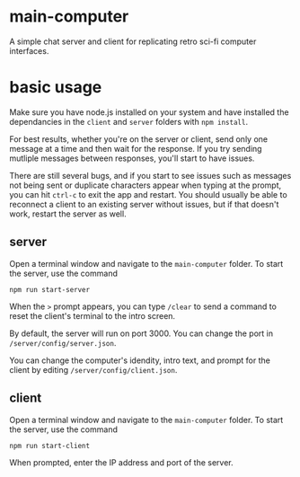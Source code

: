 # main-computer
A simple chat server and client for replicating retro sci-fi computer interfaces.

# basic usage
Make sure you have node.js installed on your system and have installed the dependancies in the `client` and `server` folders with `npm install`.

For best results, whether you're on the server or client, send only one message at a time and then wait for the response. If you try sending mutliple messages between responses, you'll start to have issues.

There are still several bugs, and if you start to see issues such as messages not being sent or duplicate characters appear when typing at the prompt, you can hit `ctrl-c` to exit the app and restart. You should usually be able to reconnect a client to an existing server without issues, but if that doesn't work, restart the server as well.

## server
Open a terminal window and navigate to the `main-computer` folder. To start the server, use the command
```
npm run start-server
```

When the ` > ` prompt appears, you can type `/clear` to send a command to reset the client's terminal to the intro screen.

By default, the server will run on port 3000. You can change the port in `/server/config/server.json`.

You can change the computer's idendity, intro text, and prompt for the client by editing `/server/config/client.json`.

## client
Open a terminal window and navigate to the `main-computer` folder. To start the server, use the command
```
npm run start-client
```

When prompted, enter the IP address and port of the server.
